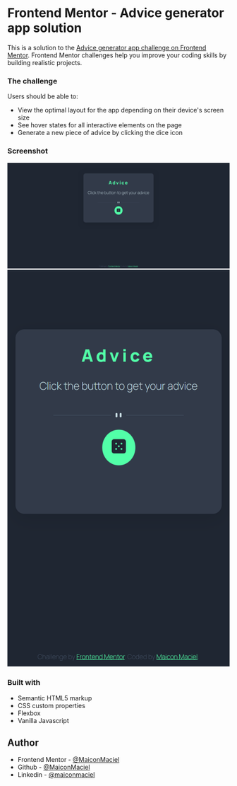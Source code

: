 # Frontend Mentor - Advice generator app solution

This is a solution to the [Advice generator app challenge on Frontend Mentor](https://www.frontendmentor.io/challenges/advice-generator-app-QdUG-13db). Frontend Mentor challenges help you improve your coding skills by building realistic projects.

### The challenge

Users should be able to:

- View the optimal layout for the app depending on their device's screen size
- See hover states for all interactive elements on the page
- Generate a new piece of advice by clicking the dice icon

### Screenshot

![](/screenshots/desktopScreen.png)
![](/screenshots/mobileScreen.png)


### Built with

- Semantic HTML5 markup
- CSS custom properties
- Flexbox
- Vanilla Javascript

## Author

- Frontend Mentor - [@MaiconMaciel](https://www.frontendmentor.io/profile/MaiconMaciel)
- Github - [@MaiconMaciel](https://github.com/MaiconMaciel)
- Linkedin - [@maiconmaciel](https://www.linkedin.com/in/maiconmaciel/)